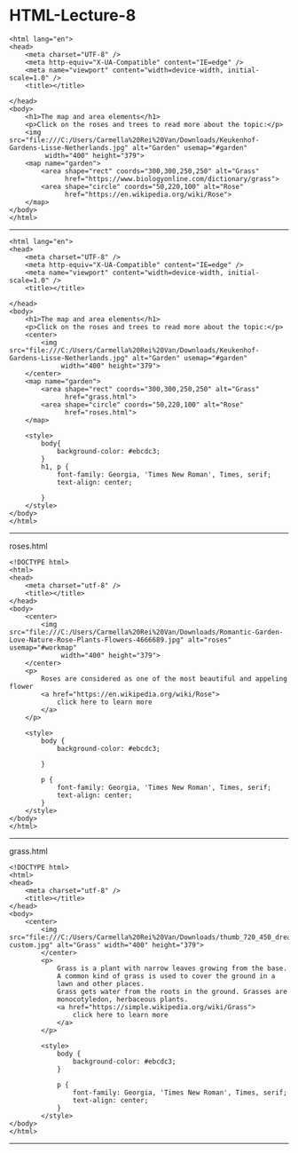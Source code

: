 # HTML-Lecture-8

    <html lang="en">
    <head>
        <meta charset="UTF-8" />
        <meta http-equiv="X-UA-Compatible" content="IE=edge" />
        <meta name="viewport" content="width=device-width, initial-scale=1.0" />
        <title></title>

    </head>
    <body>
        <h1>The map and area elements</h1>
        <p>Click on the roses and trees to read more about the topic:</p>
        <img src="file:///C:/Users/Carmella%20Rei%20Van/Downloads/Keukenhof-Gardens-Lisse-Netherlands.jpg" alt="Garden" usemap="#garden"
             width="400" height="379">
        <map name="garden">
            <area shape="rect" coords="300,300,250,250" alt="Grass"
                  href="https://www.biologyonline.com/dictionary/grass">
            <area shape="circle" coords="50,220,100" alt="Rose"
                  href="https://en.wikipedia.org/wiki/Rose">
        </map>
    </body>
    </html>


------------------------------------------------

    <html lang="en">
    <head>
        <meta charset="UTF-8" />
        <meta http-equiv="X-UA-Compatible" content="IE=edge" />
        <meta name="viewport" content="width=device-width, initial-scale=1.0" />
        <title></title>

    </head>
    <body>
        <h1>The map and area elements</h1>
        <p>Click on the roses and trees to read more about the topic:</p>
        <center>
            <img src="file:///C:/Users/Carmella%20Rei%20Van/Downloads/Keukenhof-Gardens-Lisse-Netherlands.jpg" alt="Garden" usemap="#garden"
                 width="400" height="379">
        </center>
        <map name="garden">
            <area shape="rect" coords="300,300,250,250" alt="Grass"
                  href="grass.html">
            <area shape="circle" coords="50,220,100" alt="Rose"
                  href="roses.html">
        </map>

        <style>
            body{
                background-color: #ebcdc3;
            }
            h1, p {
                font-family: Georgia, 'Times New Roman', Times, serif;
                text-align: center;

            }
        </style>
    </body>
    </html>

------------------------------------------------

roses.html

    <!DOCTYPE html>
    <html>
    <head>
        <meta charset="utf-8" />
        <title></title>
    </head>
    <body>
        <center>
            <img src="file:///C:/Users/Carmella%20Rei%20Van/Downloads/Romantic-Garden-Love-Nature-Rose-Plants-Flowers-4666689.jpg" alt="roses" usemap="#workmap"
                 width="400" height="379">
        </center>
        <p>
            Roses are considered as one of the most beautiful and appeling flower
            <a href="https://en.wikipedia.org/wiki/Rose">
                click here to learn more
            </a>
        </p>

        <style>
            body {
                background-color: #ebcdc3;

            }

            p {
                font-family: Georgia, 'Times New Roman', Times, serif;
                text-align: center;
            }
        </style>
    </body>
    </html>

------------------------------------------------

grass.html

    <!DOCTYPE html>
    <html>
    <head>
        <meta charset="utf-8" />
        <title></title>
    </head>
    <body>
        <center>
            <img src="file:///C:/Users/Carmella%20Rei%20Van/Downloads/thumb_720_450_dreamstime_xl_13444388-custom.jpg" alt="Grass" width="400" height="379">
            </center>
            <p>
                Grass is a plant with narrow leaves growing from the base.
                A common kind of grass is used to cover the ground in a
                lawn and other places.
                Grass gets water from the roots in the ground. Grasses are
                monocotyledon, herbaceous plants.
                <a href="https://simple.wikipedia.org/wiki/Grass">
                    click here to learn more
                </a>
            </p>

            <style>
                body {
                    background-color: #ebcdc3;
                }

                p {
                    font-family: Georgia, 'Times New Roman', Times, serif;
                    text-align: center;
                }
            </style>
    </body>
    </html>

------------------------------------------------













